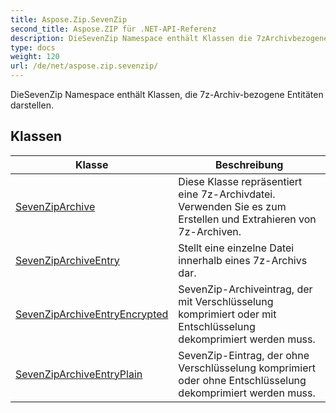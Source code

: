 ```yaml
---
title: Aspose.Zip.SevenZip
second_title: Aspose.ZIP für .NET-API-Referenz
description: DieSevenZip Namespace enthält Klassen die 7zArchivbezogene Entitäten darstellen.
type: docs
weight: 120
url: /de/net/aspose.zip.sevenzip/
---
```

DieSevenZip Namespace enthält Klassen, die 7z-Archiv-bezogene Entitäten darstellen.

## Klassen

| Klasse | Beschreibung |
| --- | --- |
| [SevenZipArchive](./sevenziparchive/) | Diese Klasse repräsentiert eine 7z-Archivdatei. Verwenden Sie es zum Erstellen und Extrahieren von 7z-Archiven. |
| [SevenZipArchiveEntry](./sevenziparchiveentry/) | Stellt eine einzelne Datei innerhalb eines 7z-Archivs dar. |
| [SevenZipArchiveEntryEncrypted](./sevenziparchiveentryencrypted/) | SevenZip-Archiveintrag, der mit Verschlüsselung komprimiert oder mit Entschlüsselung dekomprimiert werden muss. |
| [SevenZipArchiveEntryPlain](./sevenziparchiveentryplain/) | SevenZip-Eintrag, der ohne Verschlüsselung komprimiert oder ohne Entschlüsselung dekomprimiert werden muss. |


